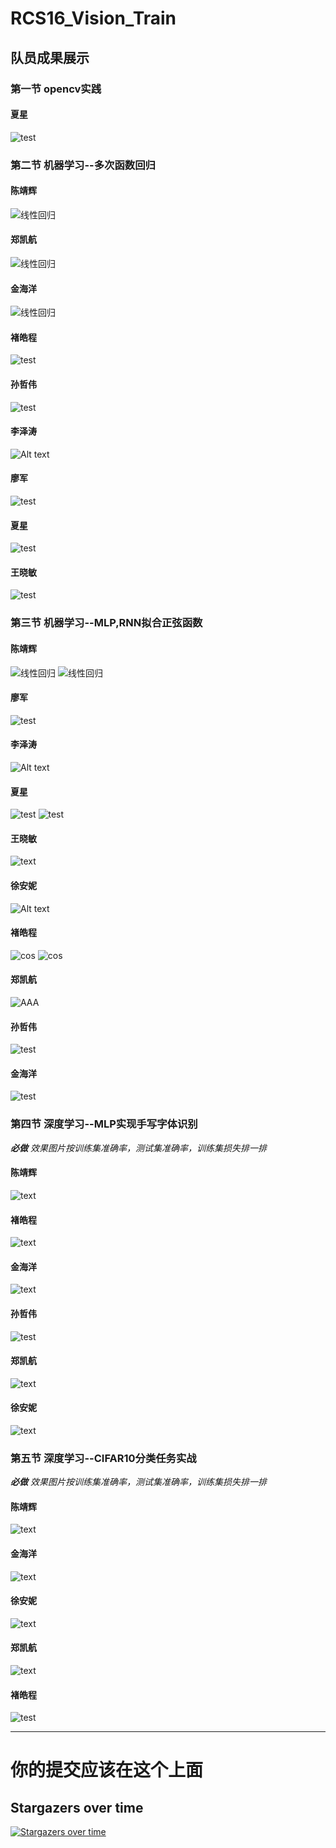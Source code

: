 # RCS16_Vision_Train
## 队员成果展示
### 第一节 opencv实践
#### 夏星
![test](Xing_Xia/img/counters.png)

### 第二节 机器学习--多次函数回归

#### 陈靖辉
![线性回归](Jinghui_Chen/img/linear_regression.png)

#### 郑凯航
![线性回归](Kaihang_Zheng/img/regression.png)

#### 金海洋
![线性回归](HaiYang_Jin/picture/buhuo.PNG)

#### 褚皓程
![test](HaoCheng_Chu/img/output.png)

#### 孙哲伟
![test](Zhewei_Sun/img/linear.png)

#### 李泽涛
![Alt text](Zetao_Li/img/line.png)

#### 廖军
![test](Jun_Liao/output.png)

#### 夏星
![test](Xing_Xia/img/back.png)

#### 王晓敏
![test](Xiaomin_Wang/img/pytorchim1.png)

### 第三节 机器学习--MLP,RNN拟合正弦函数

#### 陈靖辉
![线性回归](Jinghui_Chen/img/MLP_RNN_fits_sinusoidal_function.png)
![线性回归](Jinghui_Chen/img/MLP_RNN_fits_sinusoidal_function_2.png)

#### 廖军
![test](Jun_Liao/output1.png)

#### 李泽涛
![Alt text](Zetao_Li/img/sin.png)

#### 夏星
![test](Xing_Xia/img/2.1(1).png)
![test](Xing_Xia/img/2.2(2).png)

#### 王晓敏
![text](Xiaomin_Wang/img/pytorchim2.png)

#### 徐安妮
![Alt text](Anni_Xu/img/sinx2.png)

#### 褚皓程
![cos](HaoCheng_Chu/img/output1.png)
![cos](HaoCheng_Chu/img/output2.png)

#### 郑凯航
![AAA](Kaihang_Zheng/img/mlp.png)

#### 孙哲伟
![test](Zhewei_Sun/img/mlp.png)

#### 金海洋
![test](HaiYang_Jin/picture/JMA.PNG)


### 第四节 深度学习--MLP实现手写字体识别
***必做** 效果图片按训练集准确率，测试集准确率，训练集损失排一排*

#### 陈靖辉
![text](Jinghui_Chen/img/4.png)

#### 褚皓程 
![text](HaoCheng_Chu/img/output3.png)

#### 金海洋
![text](HaiYang_Jin/picture/zhe.PNG)

#### 孙哲伟
![test](Zhewei_Sun/img/MLP2.png)

#### 郑凯航 
![text](Kaihang_Zheng/img/4.png)

#### 徐安妮
 ![text](Anni_Xu/img/mlp1.PNG)


### 第五节 深度学习--CIFAR10分类任务实战
***必做** 效果图片按训练集准确率，测试集准确率，训练集损失排一排*

#### 陈靖辉
![text](Jinghui_Chen/img/5.png)

#### 金海洋
![text](HaiYang_Jin/picture/dd.PNG)

#### 徐安妮
 ![text](Anni_Xu/img/cifar1.PNG)
 
#### 郑凯航 
![text](Kaihang_Zheng/img/5.png)

#### 褚皓程
![test](HaoCheng_Chu/img/output4.png)
 
***    
# 你的提交应该在这个上面
## Stargazers over time

[![Stargazers over time](https://starchart.cc/zxyup/RCS16_Vision_Train.svg)](https://starchart.cc/zxyup/RCS16_Vision_Train)



